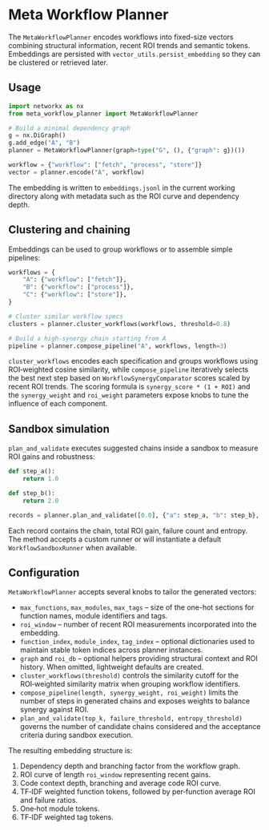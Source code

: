 # Meta Workflow Planner

The `MetaWorkflowPlanner` encodes workflows into fixed-size vectors combining
structural information, recent ROI trends and semantic tokens. Embeddings are
persisted with `vector_utils.persist_embedding` so they can be clustered or
retrieved later.

## Usage

```python
import networkx as nx
from meta_workflow_planner import MetaWorkflowPlanner

# Build a minimal dependency graph
g = nx.DiGraph()
g.add_edge("A", "B")
planner = MetaWorkflowPlanner(graph=type("G", (), {"graph": g})())

workflow = {"workflow": ["fetch", "process", "store"]}
vector = planner.encode("A", workflow)
```

The embedding is written to `embeddings.jsonl` in the current working directory
along with metadata such as the ROI curve and dependency depth.

## Clustering and chaining

Embeddings can be used to group workflows or to assemble simple pipelines:

```python
workflows = {
    "A": {"workflow": ["fetch"]},
    "B": {"workflow": ["process"]},
    "C": {"workflow": ["store"]},
}

# Cluster similar workflow specs
clusters = planner.cluster_workflows(workflows, threshold=0.8)

# Build a high‑synergy chain starting from A
pipeline = planner.compose_pipeline("A", workflows, length=3)
```

`cluster_workflows` encodes each specification and groups workflows using
ROI‑weighted cosine similarity, while `compose_pipeline` iteratively selects the
best next step based on `WorkflowSynergyComparator` scores scaled by recent ROI
trends.  The scoring formula is ``synergy_score * (1 + ROI)`` and the
``synergy_weight`` and ``roi_weight`` parameters expose knobs to tune the
influence of each component.

## Sandbox simulation

`plan_and_validate` executes suggested chains inside a sandbox to measure ROI
gains and robustness:

```python
def step_a():
    return 1.0

def step_b():
    return 2.0

records = planner.plan_and_validate([0.0], {"a": step_a, "b": step_b}, top_k=1)
```

Each record contains the chain, total ROI gain, failure count and entropy. The
method accepts a custom runner or will instantiate a default
`WorkflowSandboxRunner` when available.

## Configuration

`MetaWorkflowPlanner` accepts several knobs to tailor the generated vectors:

- `max_functions`, `max_modules`, `max_tags` – size of the one-hot sections for
  function names, module identifiers and tags.
- `roi_window` – number of recent ROI measurements incorporated into the
  embedding.
- `function_index`, `module_index`, `tag_index` – optional dictionaries used to
  maintain stable token indices across planner instances.
- `graph` and `roi_db` – optional helpers providing structural context and ROI
  history. When omitted, lightweight defaults are created.
- `cluster_workflows(threshold)` controls the similarity cutoff for the
  ROI‑weighted similarity matrix when grouping workflow identifiers.
- `compose_pipeline(length, synergy_weight, roi_weight)` limits the number of
  steps in generated chains and exposes weights to balance synergy against ROI.
- `plan_and_validate(top_k, failure_threshold, entropy_threshold)` governs the
  number of candidate chains considered and the acceptance criteria during
  sandbox execution.

The resulting embedding structure is:

1. Dependency depth and branching factor from the workflow graph.
2. ROI curve of length `roi_window` representing recent gains.
3. Code context depth, branching and average code ROI curve.
4. TF‑IDF weighted function tokens, followed by per‑function average ROI and
   failure ratios.
5. One‑hot module tokens.
6. TF‑IDF weighted tag tokens.
